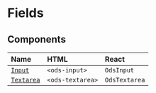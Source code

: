 # Fields

## Components

| Name                               | HTML             | React         |
| :--------------------------------- | :--------------- | :------------ |
| [`Input`](input/overview.md)       | `<ods-input>`    | `OdsInput`    |
| [`Textarea`](textarea/overview.md) | `<ods-textarea>` | `OdsTextarea` |
